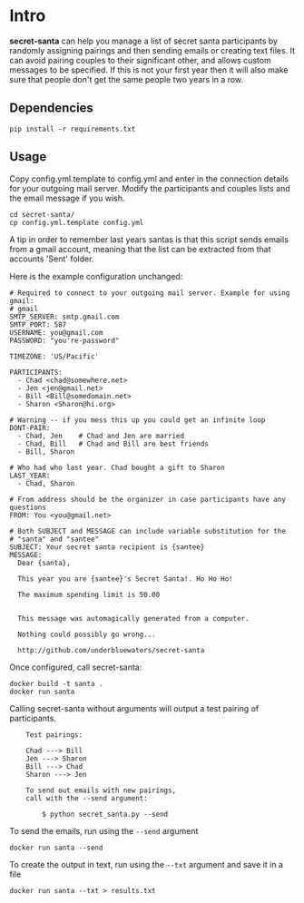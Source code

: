 Intro
=====

**secret-santa** can help you manage a list of secret santa participants by
randomly assigning pairings and then sending emails or creating text files.
It can avoid pairing couples to their significant other, and allows custom
messages to be specified. If this is not your first year then it will also
make sure that people don't get the same people two years in a row.

Dependencies
------------

    pip install -r requirements.txt

Usage
-----

Copy config.yml.template to config.yml and enter in the connection details
for your outgoing mail server. Modify the participants and couples lists and
the email message if you wish.

    cd secret-santa/
    cp config.yml.template config.yml

A tip in order to remember last years santas is that this script sends emails from
a gmail account, meaning that the list can be extracted from that accounts
'Sent' folder.

Here is the example configuration unchanged:

    # Required to connect to your outgoing mail server. Example for using gmail:
    # gmail
    SMTP_SERVER: smtp.gmail.com
    SMTP_PORT: 587
    USERNAME: you@gmail.com
    PASSWORD: "you're-password"

    TIMEZONE: 'US/Pacific'

    PARTICIPANTS:
      - Chad <chad@somewhere.net>
      - Jen <jen@gmail.net>
      - Bill <Bill@somedomain.net>
      - Sharon <Sharon@hi.org>

    # Warning -- if you mess this up you could get an infinite loop
    DONT-PAIR:
      - Chad, Jen    # Chad and Jen are married
      - Chad, Bill   # Chad and Bill are best friends
      - Bill, Sharon

    # Who had who last year. Chad bought a gift to Sharon
    LAST_YEAR:
      - Chad, Sharon

    # From address should be the organizer in case participants have any questions
    FROM: You <you@gmail.net>

    # Both SUBJECT and MESSAGE can include variable substitution for the
    # "santa" and "santee"
    SUBJECT: Your secret santa recipient is {santee}
    MESSAGE:
      Dear {santa},

      This year you are {santee}'s Secret Santa!. Ho Ho Ho!

      The maximum spending limit is 50.00


      This message was automagically generated from a computer.

      Nothing could possibly go wrong...

      http://github.com/underbluewaters/secret-santa

Once configured, call secret-santa:

    docker build -t santa .
    docker run santa

Calling secret-santa without arguments will output a test pairing of
participants.

        Test pairings:

        Chad ---> Bill
        Jen ---> Sharon
        Bill ---> Chad
        Sharon ---> Jen

        To send out emails with new pairings,
        call with the --send argument:

            $ python secret_santa.py --send

To send the emails, run using the `--send` argument

    docker run santa --send

To create the output in text, run using the `--txt` argument and save it in a file

    docker run santa --txt > results.txt

